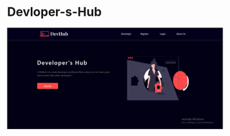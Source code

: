 # Devloper-s-Hub
![alt text](https://github.com/Jatin-sh13/Devloper-s-Hub/blob/master/Images/s2.PNG)
